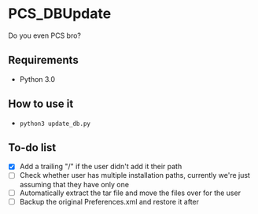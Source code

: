 # PCS_DBUpdate
Do you even PCS bro?

Requirements
---------------------------------
- Python 3.0

How to use it
---------------------------------
- `python3 update_db.py`

To-do list
---------------------------------
- [x] Add a trailing "/" if the user didn't add it their path
- [ ] Check whether user has multiple installation paths, currently we're just assuming that they have only one
- [ ] Automatically extract the tar file and move the files over for the user
- [ ] Backup the original Preferences.xml and restore it after
